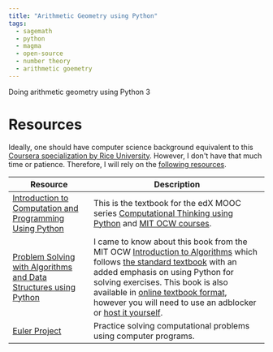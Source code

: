 ```yaml
---
title: "Arithmetic Geometry using Python"
tags:
  - sagemath
  - python
  - magma
  - open-source
  - number theory
  - arithmetic goemetry
---
```

Doing arithmetic geometry using Python 3

# Resources

Ideally, one should have computer science background equivalent to this [Coursera specialization by Rice University](https://online.rice.edu/courses/computer-fundamentals/). However, I don't have that much time or patience. Therefore, I will rely on the [following resources](https://legacy.python.org/workshops/2002-02/papers/15/index.htm).

| Resource | Description |
| --------- | ----- |
| [Introduction to Computation and Programming Using Python](https://mitpress.mit.edu/books/introduction-computation-and-programming-using-python-third-edition) | This is the textbook for the edX MOOC series [Computational Thinking using Python](https://www.edx.org/xseries/mitx-computational-thinking-using-python) and [MIT OCW courses](https://github.com/guttag/Intro-to-Computation-and-Programming).|
| [Problem Solving with Algorithms and Data Structures using Python](https://fbeedle.com/our-books/10-problem-solving-with-algorithms-and-data-structures-using-python-2nd-ed-9781590282571.html) | I came to know about this book from the MIT OCW [Introduction to Algorithms](http://ocw.mit.edu/6-006F11) which follows [the standard textbook](https://mitpress.mit.edu/books/introduction-algorithms-third-edition) with an added emphasis on using Python for solving exercises. This book is also available in [online textbook format](https://runestone.academy/runestone/books/published/pythonds/index.html), however you will need to use an adblocker or [host it yourself](https://github.com/RunestoneInteractive/pythonds).|
| [Euler Project](https://projecteuler.net/) |  Practice solving computational problems using computer programs. |

